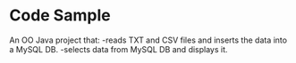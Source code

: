 Code Sample
===========

An OO Java project that:
-reads TXT and CSV files and inserts the data into a MySQL DB.
-selects data from MySQL DB and displays it.